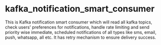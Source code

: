 # kafka_notification_smart_consumer
This is Kafka notification smart consumer which will read all kafka topics, check users' preferences for notifications, handle rate limiting and send priority wise immediate, scheduled notifications of all types like sms, email, push, whatsapp, all etc. It has retry mechanism to ensure delivery success.
